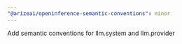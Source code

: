 ```yaml
---
"@arizeai/openinference-semantic-conventions": minor
---
```


Add semantic conventions for llm.system and llm.provider
